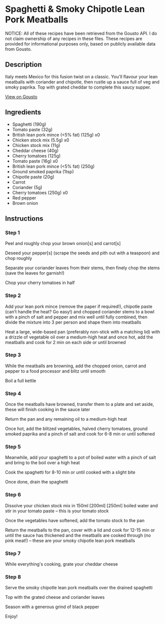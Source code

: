# Spaghetti & Smoky Chipotle Lean Pork Meatballs

NOTICE: All of these recipes have been retrieved from the Gousto API. I do not claim ownership of any recipes in these files. These recipes are provided for informational purposes only, based on publicly available data from Gousto.

## Description

Italy meets Mexico for this fusion twist on a classic. You'll flavour your lean meatballs with coriander and chipotle, then rustle up a sauce full of veg and smoky paprika. Top with grated cheddar to complete this saucy supper.


[View on Gousto](https://www.gousto.co.uk/recipes/cookbook/spaghetti-smoky-chipotle-lean-pork-meatballs)

## Ingredients

- Spaghetti (190g)
- Tomato paste (32g)
- British lean pork mince (<5% fat) (125g) x0
- Chicken stock mix (5.5g) x0
- Chicken stock mix (11g)
- Cheddar cheese (40g)
- Cherry tomatoes (125g)
- Tomato paste (16g) x0
- British lean pork mince (<5% fat) (250g)
- Ground smoked paprika (1tsp)
- Chipotle paste (20g)
- Carrot
- Coriander (5g)
- Cherry tomatoes (250g) x0
- Red pepper
- Brown onion

## Instructions


### Step 1

Peel and roughly chop your brown onion[s] and carrot[s]

Deseed your pepper[s] (scrape the seeds and pith out with a teaspoon) and chop roughly

Separate your coriander leaves from their stems, then finely chop the stems (save the leaves for garnish!)

Chop your cherry tomatoes in half


### Step 2

Add your lean pork mince (remove the paper if required!), chipotle paste (can’t handle the heat? Go easy!) and chopped coriander stems to a bowl with a pinch of salt and pepper and mix well until fully combined, then divide the mixture into 3 per person and shape them into meatballs

Heat a large, wide-based pan (preferably non-stick with a matching lid) with a drizzle of vegetable oil over a medium-high heat and once hot, add the meatballs and cook for 2 min on each side or until browned


### Step 3

While the meatballs are browning, add the chopped onion, carrot and pepper to a food processor and blitz until smooth

Boil a full kettle


### Step 4

Once the meatballs have browned, transfer them to a plate and set aside, these will finish cooking in the sauce later

Return the pan and any remaining oil to a medium-high heat

Once hot, add the blitzed vegetables, halved cherry tomatoes, ground smoked paprika and a pinch of salt and cook for 6-8 min or until softened


### Step 5

Meanwhile, add your spaghetti to a pot of boiled water with a pinch of salt and bring to the boil over a high heat

Cook the spaghetti for 8-10 min or until cooked with a slight bite

Once done, drain the spaghetti


### Step 6

Dissolve your chicken stock mix in 150ml <span class="text-purple">[200ml] </span><span class="text-danger">[250ml]</span> boiled water and stir in your tomato paste – this is your tomato stock

Once the vegetables have softened, add the tomato stock to the pan

Return the meatballs to the pan, cover with a lid and cook for 12-15 min or until the sauce has thickened and the meatballs are cooked through (no pink meat!) – these are your smoky chipotle lean pork meatballs


### Step 7

While everything's cooking, grate your cheddar cheese

### Step 8

Serve the smoky chipotle lean pork meatballs over the drained spaghetti

Top with the grated cheese and coriander leaves

Season with a generous grind of black pepper

Enjoy!

